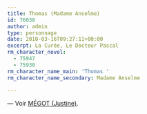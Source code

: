 ```yaml
---
title: Thomas (Madame Anselme)
id: 76038
author: admin
type: personnage
date: 2010-03-16T09:27:11+00:00
excerpt: La Curée, Le Docteur Pascal
rm_character_novel:
  - 75947
  - 75930
rm_character_name_main: 'Thomas '
rm_character_name_secondary: Madame Anselme

---
```

— Voir <a href="#/personnage/megot-justine/" target="_self">MÉGOT (Justine)</a>.